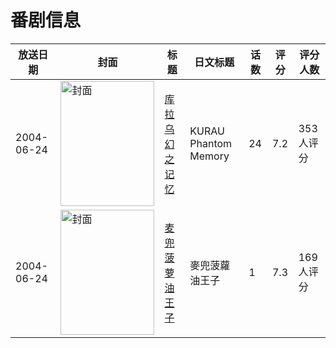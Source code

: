# 番剧信息

|放送日期|封面|标题|日文标题|话数|评分|评分人数|
|---|---|---|---|---|---|---|
|2004-06-24|<img src="https://lain.bgm.tv/pic/cover/c/4f/05/4140_qDDqF.jpg" alt="封面" style="width:150px;height:200px;object-fit:cover;">|[库拉乌 幻之记忆](https://bangumi.tv/subject/4140)|KURAU Phantom Memory|24|7.2|353人评分|
|2004-06-24|<img src="https://lain.bgm.tv/pic/cover/c/06/36/47146_iMH6H.jpg" alt="封面" style="width:150px;height:200px;object-fit:cover;">|[麦兜菠萝油王子](https://bangumi.tv/subject/47146)|麥兜菠蘿油王子|1|7.3|169人评分|
